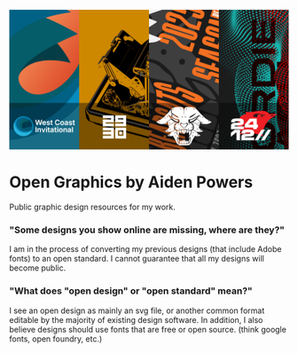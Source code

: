 ![Repository Banner](assets/repobanner.png)

# Open Graphics by Aiden Powers
Public graphic design resources for my work.

### "Some designs you show online are missing, where are they?"
I am in the process of converting my previous designs (that include Adobe fonts) to an open standard. I cannot guarantee that all my designs will become public.

### "What does "open design" or "open standard" mean?"
I see an open design as mainly an svg file, or another common format editable by the majority of existing design software. In addition, I also believe designs should use fonts that are free or open source. (think google fonts, open foundry, etc.)